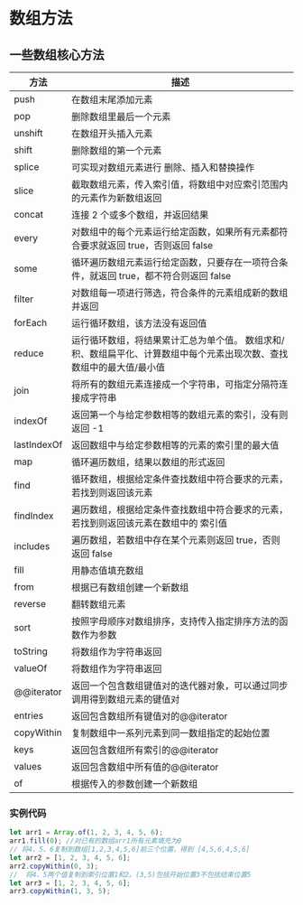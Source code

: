 # 数组方法

## 一些数组核心方法

| 方法        | 描述                                                                                                                  |
| ----------- | --------------------------------------------------------------------------------------------------------------------- |
| push        | 在数组末尾添加元素                                                                                                    |
| pop         | 删除数组里最后一个元素                                                                                                |
| unshift     | 在数组开头插入元素                                                                                                    |
| shift       | 删除数组的第一个元素                                                                                                  |
| splice      | 可实现对数组元素进行 删除、插入和替换操作                                                                             |
| slice       | 截取数组元素，传入索引值，将数组中对应索引范围内的元素作为新数组返回                                                  |
| concat      | 连接 2 个或多个数组，并返回结果                                                                                       |
| every       | 对数组中的每个元素运行给定函数，如果所有元素都符合要求就返回 true，否则返回 false                                     |
| some        | 循环遍历数组元素运行给定函数，只要存在一项符合条件，就返回 true，都不符合则返回 false                                 |
| filter      | 对数组每一项进行筛选，符合条件的元素组成新的数组并返回                                                                |
| forEach     | 运行循环数组，该方法没有返回值                                                                                        |
| reduce      | 运行循环数组，将结果累计汇总为单个值。 数组求和/积、数组扁平化、计算数组中每个元素出现次数、查找数组中的最大值/最小值 |
| join        | 将所有的数组元素连接成一个字符串，可指定分隔符连接成字符串                                                            |
| indexOf     | 返回第一个与给定参数相等的数组元素的索引，没有则返回 -1                                                               |
| lastIndexOf | 返回数组中与给定参数相等的元素的索引里的最大值                                                                        |
| map         | 循环遍历数组，结果以数组的形式返回                                                                                    |
| find        | 循环数组，根据给定条件查找数组中符合要求的元素，若找到则返回该元素                                                    |
| findIndex   | 遍历数组，根据给定条件查找数组中符合要求的元素，若找到则返回该元素在数组中的 索引值                                   |
| includes    | 遍历数组，若数组中存在某个元素则返回 true，否则返回 false                                                             |
| fill        | 用静态值填充数组                                                                                                      |
| from        | 根据已有数组创建一个新数组                                                                                            |
| reverse     | 翻转数组元素                                                                                                          |
| sort        | 按照字母顺序对数组排序，支持传入指定排序方法的函数作为参数                                                            |
| toString    | 将数组作为字符串返回                                                                                                  |
| valueOf     | 将数组作为字符串返回                                                                                                  |
| @@iterator  | 返回一个包含数组键值对的迭代器对象，可以通过同步调用得到数组元素的键值对                                              |
| entries     | 返回包含数组所有键值对的@@iterator                                                                                    |
| copyWithin  | 复制数组中一系列元素到同一数组指定的起始位置                                                                          |
| keys        | 返回包含数组所有索引的@@iterator                                                                                      |
| values      | 返回包含数组中所有值的@@iterator                                                                                      |
| of          | 根据传入的参数创建一个新数组                                                                                          |

### 实例代码

```js
let arr1 = Array.of(1, 2, 3, 4, 5, 6);
arr1.fill(0); //对已有的数组arr1所有元素填充为0
// 将4、5、6复制到数组[1,2,3,4,5,6]前三个位置，得到 [4,5,6,4,5,6]
let arr2 = [1, 2, 3, 4, 5, 6];
arr2.copyWithin(0, 3);
//  将4、5两个值复制到索引位置1和2。(3,5)包括开始位置3不包括结束位置5
let arr3 = [1, 2, 3, 4, 5, 6];
arr3.copyWithin(1, 3, 5);
```
